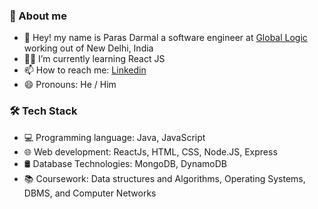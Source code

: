 ### 👋 About me

- 🔭 Hey! my name is Paras Darmal a software engineer at [Global Logic](https://www.incedoinc.com/) working out of New Delhi, India
- 👩‍💻 I’m currently learning React JS
- 📫 How to reach me: [Linkedin](https://www.linkedin.com/in/paras-darmal-he-him-73582b1b0/)
- 😄 Pronouns: He / Him

### 🛠 Tech Stack

- 💻 Programming language: Java, JavaScript
- 🌐 Web development: ReactJs, HTML, CSS, Node.JS, Express
- 🛢 Database Technologies: MongoDB, DynamoDB
- 📚 Coursework: Data structures and Algorithms, Operating Systems, DBMS, and Computer Networks
